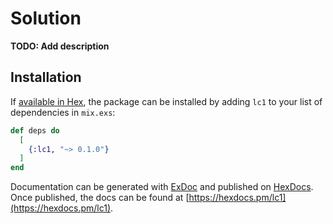 # Solution

**TODO: Add description**

## Installation

If [available in Hex](https://hex.pm/docs/publish), the package can be installed
by adding `lc1` to your list of dependencies in `mix.exs`:

```elixir
def deps do
  [
    {:lc1, "~> 0.1.0"}
  ]
end
```

Documentation can be generated with [ExDoc](https://github.com/elixir-lang/ex_doc)
and published on [HexDocs](https://hexdocs.pm). Once published, the docs can
be found at [https://hexdocs.pm/lc1](https://hexdocs.pm/lc1).

